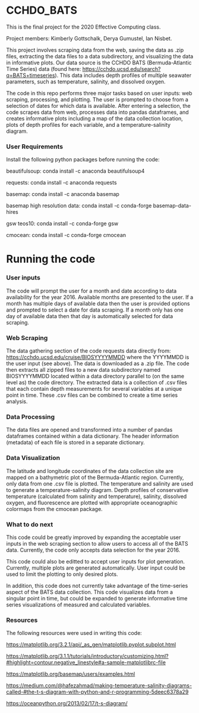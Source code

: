 # CCHDO_BATS

This is the final project for the 2020 Effective Computing class. 

Project members: Kimberly Gottschalk, Derya Gumustel, Ian Nisbet.

This project involves scraping data from the web, saving the data as .zip files, extracting the data files to a data subdirectory, and visualizing the data in informative plots. Our data source is the CCHDO BATS (Bermuda-Atlantic Time Series) data (found here: https://cchdo.ucsd.edu/search?q=BATS+timeseries). This data includes depth profiles of multiple seawater parameters, such as temperature, salinity, and dissolved oxygen. 

The code in this repo performs three major tasks based on user inputs: web scraping, processing, and plotting. The user is prompted to choose from a selection of dates for which data is available. After entering a selection, the code scrapes data from web, processes data into pandas dataframes, and creates informative plots including a map of the data collection location, plots of depth profiles for each variable, and a temperature-salinity diagram.  

### User Requirements

Install the following python packages before running the code:

beautifulsoup: conda install -c anaconda beautifulsoup4

requests: conda install -c anaconda requests

basemap: conda install -c anaconda basemap

basemap high resolution data: conda install -c conda-forge basemap-data-hires

gsw teos10: conda install -c conda-forge gsw

cmocean: conda install -c conda-forge cmocean


# Running the code

### User inputs

The code will prompt the user for a month and date according to data availability for the year 2016. 
Available months are presented to the user. If a month has multiple days of available data then the 
user is provided options and prompted to select a date for data scraping. If a month only has one 
day of available data then that day is automatically selected for data scraping. 

### Web Scraping

The data gathering section of the code requests data directly from: https://cchdo.ucsd.edu/cruise/BIOSYYYYMMDD 
where the YYYYMMDD is the user input (see above). The data is downloaded as a .zip file. The code 
then extracts all zipped files to a new data subdirectory named BIOSYYYYMMDD located within a data 
directory parallel to (on the same level as) the code directory. The extracted data is a collection 
of .csv files that each contain depth measurements for several variables at a unique point in time. 
These .csv files can be combined to create a time series analysis. 

### Data Processing

The data files are opened and transformed into a number of pandas dataframes contained within a data 
dictionary. The header information (metadata) of each file is stored in a separate dictionary.

### Data Visualization 

The latitude and longitude coordinates of the data collection site are mapped on a bathymetric plot 
of the Bermuda-Atlantic region. Currently, only data from one .csv file is plotted. The temperature 
and salinity are used to generate a temperature-salinity diagram. Depth profiles of 
conservative temperature (calculated from salinity and temperature), salinity, dissolved oxygen, 
and fluorescence are plotted with appropriate oceanographic colormaps from the cmocean package. 


### What to do next

This code could be greatly improved by expanding the acceptable user inputs in the web scraping section 
to allow users to access all of the BATS data. Currently, the code only accepts data selection for the 
year 2016. 

This code could also be editted to accept user inputs for plot generation. Currently, multiple plots 
are generated automatically. User input could be used to limit the plotting to only desired plots. 

In addition, this code does not currently take advantage of the time-series aspect of the BATS data 
collection. This code visualizes data from a singular point in time, but could be expanded to 
generate informative time series visualizations of measured and calculated variables. 


### Resources 

The following resources were used in writing this code:

https://matplotlib.org/3.2.1/api/_as_gen/matplotlib.pyplot.subplot.html

https://matplotlib.org/3.1.1/tutorials/introductory/customizing.html?#highlight=contour.negative_linestyle#a-sample-matplotlibrc-file

https://matplotlib.org/basemap/users/examples.html

https://medium.com/@hafezahmad/making-temperature-salinity-diagrams-called-#the-t-s-diagram-with-python-and-r-programming-5deec6378a29

https://oceanpython.org/2013/02/17/t-s-diagram/


